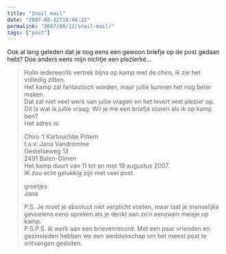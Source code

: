 ```yaml
---
title: "Snail mail"
date: "2007-08-12T18:40:22"
permalink: "2007/08/12/snail-mail/"
tags: ["post"]
---
```

Ook al lang geleden dat je nog eens een gewoon briefje op de post gedaan hebt? Doe anders eens mijn nichtje een plezierke…

> Hallo iedereen!Ik vertrek bijna op kamp met de chiro, ik zie het volledig zitten.  
> Het kamp zal fantastisch worden, maar jullie kunnen het nog beter maken.  
> Dat zal niet veel werk van jullie vragen en het levert veel plezier op.  
> Dit is wat ik jullie vraag: Wil je me een briefje sturen als ik op kamp ben?  
> Het adres is:
>
> Chiro ‘t Kartouchke Pittem  
> t.a.v. Jana Vandromme  
> Gestelseweg 12  
> 2491 Balen-Olmen  
> Het kamp duurt van 11 tot en met 19 augustus 2007.  
> IK zou echt gelukkig zijn met veel post.
>
> groetjes  
> Jana
>
> P.S. Je moet je absoluut niet verplicht voelen, maar laat je menselijke gevoelens eens spreken als je denkt aan zo’n eenzaam meisje op kamp.  
> P.S.P.S. Ik werk aan een brievenrecord. Met een paar vrienden en gezinsleden hebben we een weddenschap om het meest post te ontvangen gesloten.
